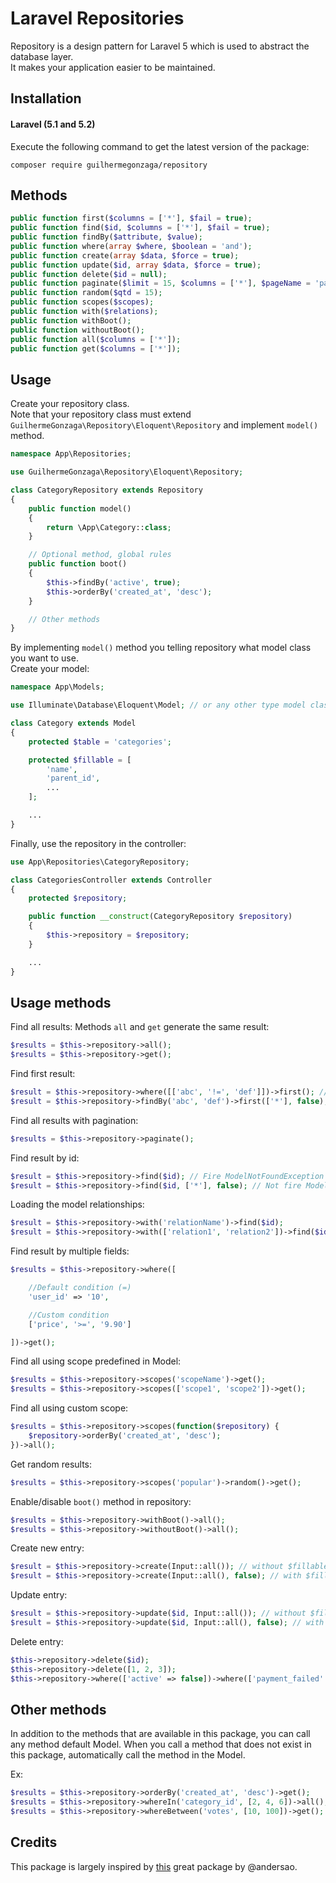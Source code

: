 # Laravel Repositories

Repository is a design pattern for Laravel 5 which is used to abstract the database layer.
<br>
It makes your application easier to be maintained.

## Installation

#### Laravel (5.1 and 5.2)

Execute the following command to get the latest version of the package:

```terminal
composer require guilhermegonzaga/repository
```

## Methods

```php
public function first($columns = ['*'], $fail = true);
public function find($id, $columns = ['*'], $fail = true);
public function findBy($attribute, $value);
public function where(array $where, $boolean = 'and');
public function create(array $data, $force = true);
public function update($id, array $data, $force = true);
public function delete($id = null);
public function paginate($limit = 15, $columns = ['*'], $pageName = 'page');
public function random($qtd = 15);
public function scopes($scopes);
public function with($relations);
public function withBoot();
public function withoutBoot();
public function all($columns = ['*']);
public function get($columns = ['*']);
```

## Usage

Create your repository class.
<br>
Note that your repository class must extend ```GuilhermeGonzaga\Repository\Eloquent\Repository``` and implement ```model()``` method.

```php
namespace App\Repositories;

use GuilhermeGonzaga\Repository\Eloquent\Repository;

class CategoryRepository extends Repository
{
    public function model()
    {
        return \App\Category::class;
    }

    // Optional method, global rules
    public function boot()
    {
        $this->findBy('active', true);
        $this->orderBy('created_at', 'desc');
    }

    // Other methods
}
```

By implementing ```model()``` method you telling repository what model class you want to use.
<br>
Create your model:

```php
namespace App\Models;

use Illuminate\Database\Eloquent\Model; // or any other type model class

class Category extends Model
{
    protected $table = 'categories';

    protected $fillable = [
        'name',
        'parent_id',
        ...
    ];

    ...
}
```

Finally, use the repository in the controller:

```php
use App\Repositories\CategoryRepository;

class CategoriesController extends Controller
{
    protected $repository;

    public function __construct(CategoryRepository $repository)
    {
        $this->repository = $repository;
    }

    ...
}
```

## Usage methods

Find all results:
Methods ```all``` and ```get``` generate the same result:

```php
$results = $this->repository->all();
$results = $this->repository->get();
```

Find first result:

```php
$result = $this->repository->where([['abc', '!=', 'def']])->first(); // Fire ModelNotFoundException (firstOrFail)
$result = $this->repository->findBy('abc', 'def')->first(['*'], false); // Not fire ModelNotFoundException (first)
```

Find all results with pagination:

```php
$results = $this->repository->paginate();
```

Find result by id:

```php
$result = $this->repository->find($id); // Fire ModelNotFoundException (findOrFail)
$result = $this->repository->find($id, ['*'], false); // Not fire ModelNotFoundException (find)
```

Loading the model relationships:

```php
$result = $this->repository->with('relationName')->find($id);
$result = $this->repository->with(['relation1', 'relation2'])->find($id);
```

Find result by multiple fields:

```php
$results = $this->repository->where([

    //Default condition (=)
    'user_id' => '10',

    //Custom condition
    ['price', '>=', '9.90']

])->get();
```

Find all using scope predefined in Model:

```php
$results = $this->repository->scopes('scopeName')->get();
$results = $this->repository->scopes(['scope1', 'scope2'])->get();
```

Find all using custom scope:

```php
$results = $this->repository->scopes(function($repository) {
    $repository->orderBy('created_at', 'desc');
})->all();
```

Get random results:

```php
$results = $this->repository->scopes('popular')->random()->get();
```

Enable/disable ```boot()``` method in repository:

```php
$results = $this->repository->withBoot()->all();
$results = $this->repository->withoutBoot()->all();
```

Create new entry:

```php
$result = $this->repository->create(Input::all()); // without $fillable
$result = $this->repository->create(Input::all(), false); // with $fillable
```

Update entry:

```php
$result = $this->repository->update($id, Input::all()); // without $fillable
$result = $this->repository->update($id, Input::all(), false); // with $fillable
```

Delete entry:

```php
$this->repository->delete($id);
$this->repository->delete([1, 2, 3]);
$this->repository->where(['active' => false])->where(['payment_failed' => true], 'or')->delete();
```

## Other methods

In addition to the methods that are available in this package, you can call any method default Model. When you call a method that does not exist in this package, automatically call the method in the Model.

Ex:

```php
$results = $this->repository->orderBy('created_at', 'desc')->get();
$results = $this->repository->whereIn('category_id', [2, 4, 6])->all();
$results = $this->repository->whereBetween('votes', [10, 100])->get();
```

## Credits

This package is largely inspired by <a href="https://github.com/andersao/l5-repository">this</a> great package by @andersao.
